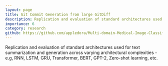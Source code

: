 ```yaml
---
layout: page
title: Git Commit Generation from large GitDiff
description: Replication and evaluation of standard architectures used for text summarization and generation across varying architectural complexities - e.g, RNN, LSTM, GRU, Transformer, BERT, GPT-2, Zero-shot learning, etc.
importance: 6
category: research
github: https://github.com/appledora/Multi-domain-Medical-Image-Classification
---
```

Replication and evaluation of standard architectures used for text summarization and generation across varying architectural complexities - e.g, RNN, LSTM, GRU, Transformer, BERT, GPT-2, Zero-shot learning, etc.